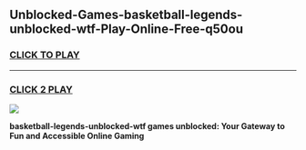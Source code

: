 
## Unblocked-Games-basketball-legends-unblocked-wtf-Play-Online-Free-q50ou
<h3>
<a href="https://premium76.site?title=basketball-legends-unblocked-wtf&ref=26A">CLICK TO PLAY</a></h3>
<hr>

<h3>
<a href="https://premium76.site?title=basketball-legends-unblocked-wtf&ref=26A">CLICK 2 PLAY</a>
  
</h3>

<a href="https://premium76.site?title=basketball-legends-unblocked-wtf&ref=26A"><img src="https://clearcache.store/games.png"></a>


**basketball-legends-unblocked-wtf games unblocked: Your Gateway to Fun and Accessible Online Gaming**
